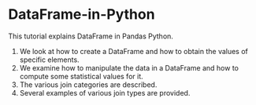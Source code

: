 # DataFrame-in-Python

This tutorial explains DataFrame in Pandas Python. 
1. We look at how to create a DataFrame and how to obtain the values of specific elements. 
2. We examine how to manipulate the data in a DataFrame and how to compute some statistical values for it.
3. The various join categories are described.  
4. Several examples of various join types are provided.

